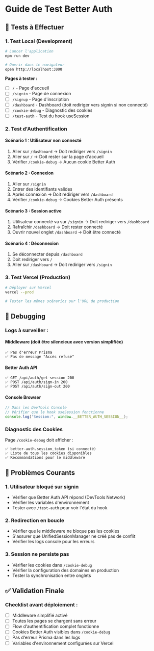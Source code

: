 # Guide de Test Better Auth

## 🧪 Tests à Effectuer

### 1. **Test Local (Development)**

```bash
# Lancer l'application
npm run dev

# Ouvrir dans le navigateur
open http://localhost:3000
```

**Pages à tester :**

- [ ] `/` - Page d'accueil
- [ ] `/signin` - Page de connexion
- [ ] `/signup` - Page d'inscription
- [ ] `/dashboard` - Dashboard (doit rediriger vers signin si non connecté)
- [ ] `/cookie-debug` - Diagnostic des cookies
- [ ] `/test-auth` - Test du hook useSession

### 2. **Test d'Authentification**

#### **Scénario 1 : Utilisateur non connecté**

1. Aller sur `/dashboard` → Doit rediriger vers `/signin`
2. Aller sur `/` → Doit rester sur la page d'accueil
3. Vérifier `/cookie-debug` → Aucun cookie Better Auth

#### **Scénario 2 : Connexion**

1. Aller sur `/signin`
2. Entrer des identifiants valides
3. Après connexion → Doit rediriger vers `/dashboard`
4. Vérifier `/cookie-debug` → Cookies Better Auth présents

#### **Scénario 3 : Session active**

1. Utilisateur connecté va sur `/signin` → Doit rediriger vers `/dashboard`
2. Rafraîchir `/dashboard` → Doit rester connecté
3. Ouvrir nouvel onglet `/dashboard` → Doit être connecté

#### **Scénario 4 : Déconnexion**

1. Se déconnecter depuis `/dashboard`
2. Doit rediriger vers `/`
3. Aller sur `/dashboard` → Doit rediriger vers `/signin`

### 3. **Test Vercel (Production)**

```bash
# Déployer sur Vercel
vercel --prod

# Tester les mêmes scénarios sur l'URL de production
```

## 🔧 Debugging

### **Logs à surveiller :**

#### **Middleware (doit être silencieux avec version simplifiée)**

```
✅ Pas d'erreur Prisma
✅ Pas de message "Accès refusé"
```

#### **Better Auth API**

```
✅ GET /api/auth/get-session 200
✅ POST /api/auth/sign-in 200
✅ POST /api/auth/sign-out 200
```

#### **Console Browser**

```javascript
// Dans les DevTools Console
// Vérifier que le hook useSession fonctionne
console.log("Session:", window.__BETTER_AUTH_SESSION__);
```

### **Diagnostic des Cookies**

Page `/cookie-debug` doit afficher :

```
✅ better-auth.session_token (si connecté)
✅ Liste de tous les cookies disponibles
✅ Recommandations pour le middleware
```

## 🚨 Problèmes Courants

### **1. Utilisateur bloqué sur signin**

- Vérifier que Better Auth API répond (DevTools Network)
- Vérifier les variables d'environnement
- Tester avec `/test-auth` pour voir l'état du hook

### **2. Redirection en boucle**

- Vérifier que le middleware ne bloque pas les cookies
- S'assurer que UnifiedSessionManager ne créé pas de conflit
- Vérifier les logs console pour les erreurs

### **3. Session ne persiste pas**

- Vérifier les cookies dans `/cookie-debug`
- Vérifier la configuration des domaines en production
- Tester la synchronisation entre onglets

## ✅ Validation Finale

### **Checklist avant déploiement :**

- [ ] Middleware simplifié activé
- [ ] Toutes les pages se chargent sans erreur
- [ ] Flow d'authentification complet fonctionne
- [ ] Cookies Better Auth visibles dans `/cookie-debug`
- [ ] Pas d'erreur Prisma dans les logs
- [ ] Variables d'environnement configurées sur Vercel
